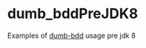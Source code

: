 # dumb_bddPreJDK8
Examples of [dumb-bdd](http://https://github.com/mahlatsem/dumb-bdd) usage pre jdk 8 
